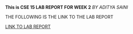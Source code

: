 **This is CSE 15 LAB REPORT FOR WEEK 2**
*BY ADITYA SAINI*

THE FOLLOWING IS THE LINK TO THE LAB REPORT

[LINK TO LAB REPORT](<https://github.com/asaini27/cse15l-labreports/blob/main/firstpage.md>)
